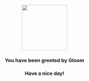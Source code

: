 <p align="center">
    <img src="https://raw.githubusercontent.com/PokeAPI/sprites/master/sprites/pokemon/44.png" width="150" height="150">
</p>
<h3 align="center">You have been greeted by  <b>Gloom</b></h3>
<h3 align="center">Have a nice day!</h3>
